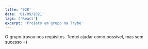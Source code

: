 ```yaml
---
title: '028'
date: '01/09/2021'
tags: ['React']
excerpt: 'Projeto em grupo na Trybe'
---
```

O grupo travou nos requisitos. Tentei ajudar como possível, mas sem sucesso =(
